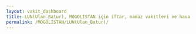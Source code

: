 ```yaml
---
layout: vakit_dashboard
title: LUN(Ulan_Batur), MOGOLISTAN için iftar, namaz vakitleri ve hava durumu - ilçe/eyalet seç
permalink: /MOGOLISTAN/LUN(Ulan_Batur)/
---
```


<script type="text/javascript">
  var GLOBAL_COUNTRY = 'MOGOLISTAN';
  var GLOBAL_CITY = 'LUN(Ulan_Batur)';
  var GLOBAL_STATE = '';
  var lat = 72;
  var lon = 21;
</script>
